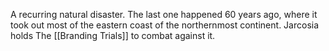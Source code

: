 A recurring natural disaster. The last one happened 60 years ago, where it took out most of the eastern coast of the northernmost continent. 
Jarcosia holds The [[Branding Trials]] to combat against it.
